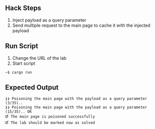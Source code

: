 ## Hack Steps

1. Inject payload as a query parameter
2. Send multiple request to the main page to cache it with the injected payload

## Run Script

1. Change the URL of the lab
2. Start script

```
~$ cargo run
```

## Expected Output

```
❯❯ Poisoning the main page with the payload as a query parameter (3/35)..
❯❯ Poisoning the main page with the payload as a query parameter (15/35).. OK
🗹 The main page is poisoned successfully
🗹 The lab should be marked now as solved
```
